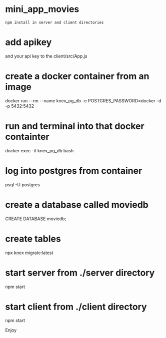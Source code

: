 # mini_app_movies
    npm install in server and client directories

# add apikey
and your api key to the client/src/App.js

# create a docker container from an image
docker run --rm --name knex_pg_db -e POSTGRES_PASSWORD=docker -d -p 5432:5432

# run and terminal into that docker containter
docker exec -it knex_pg_db bash

# log into postgres from container
psql -U postgres

# create a database called moviedb
CREATE DATABASE moviedb;

# create tables
npx knex migrate:latest

# start server from ./server directory
npm start

# start client from ./client directory
npm start

Enjoy
